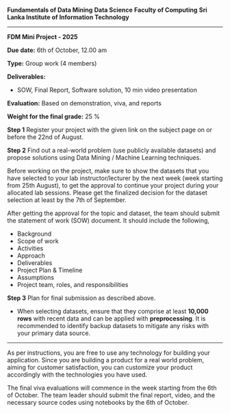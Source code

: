 **Fundamentals of Data Mining**
**Data Science**
**Faculty of Computing**
**Sri Lanka Institute of Information Technology**

---

**FDM Mini Project - 2025**

**Due date:** 6th of October, 12.00 am

**Type:** Group work (4 members)

**Deliverables:**
- SOW, Final Report, Software solution, 10 min video presentation

**Evaluation:** Based on demonstration, viva, and reports

**Weight for the final grade:** 25 %

**Step 1**
Register your project with the given link on the subject page on or before the 22nd of August.

**Step 2**
Find out a real-world problem (use publicly available datasets) and propose solutions using Data Mining / Machine Learning techniques.

Before working on the project, make sure to show the datasets that you have selected to your lab instructor/lecturer by the next week (week starting from 25th August), to get the approval to continue your project during your allocated lab sessions. Please get the finalized decision for the dataset selection at least by the 7th of September.

After getting the approval for the topic and dataset, the team should submit the statement of work (SOW) document. It should include the following,
- Background
- Scope of work
- Activities
- Approach
- Deliverables
- Project Plan & Timeline
- Assumptions
- Project team, roles, and responsibilities

**Step 3**
Plan for final submission as described above.

*   When selecting datasets, ensure that they comprise at least **10,000 rows** with recent data and can be applied with **preprocessing**. It is recommended to identify backup datasets to mitigate any risks with your primary data source.

---

As per instructions, you are free to use any technology for building your application. Since you are building a product for a real world problem, aiming for customer satisfaction, you can customize your product accordingly with the technologies you have used.

The final viva evaluations will commence in the week starting from the 6th of October. The team leader should submit the final report, video, and the necessary source codes using notebooks by the 6th of October.